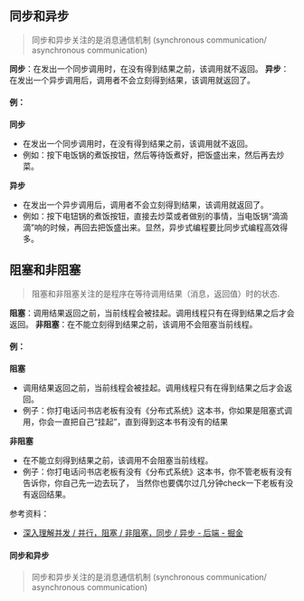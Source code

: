 ## 同步和异步
> 同步和异步关注的是消息通信机制 (synchronous communication/ asynchronous communication)

**同步**：在发出一个同步调用时，在没有得到结果之前，该调用就不返回。
**异步**：在发出一个异步调用后，调用者不会立刻得到结果，该调用就返回了。
#### 例：
**同步**

- 在发出一个同步调用时，在没有得到结果之前，该调用就不返回。
- 例如：按下电饭锅的煮饭按钮，然后等待饭煮好，把饭盛出来，然后再去炒菜。

**异步**

- 在发出一个异步调用后，调用者不会立刻得到结果，该调用就返回了。
- 例如：按下电钮锅的煮饭按钮，直接去炒菜或者做别的事情，当电饭锅“滴滴滴”响的时候，再回去把饭盛出来。显然，异步式编程要比同步式编程高效得多。

## 阻塞和非阻塞
> 阻塞和非阻塞关注的是程序在等待调用结果（消息，返回值）时的状态.

**阻塞**：调用结果返回之前，当前线程会被挂起。调用线程只有在得到结果之后才会返回。
**非阻塞**：在不能立刻得到结果之前，该调用不会阻塞当前线程。 
#### 例：
**阻塞**

- 调用结果返回之前，当前线程会被挂起。调用线程只有在得到结果之后才会返回。
- 例子：你打电话问书店老板有没有《分布式系统》这本书，你如果是阻塞式调用，你会一直把自己“挂起”，直到得到这本书有没有的结果 

**非阻塞**

- 在不能立刻得到结果之前，该调用不会阻塞当前线程。
- 例子：你打电话问书店老板有没有《分布式系统》这本书，你不管老板有没有告诉你，你自己先一边去玩了， 当然你也要偶尔过几分钟check一下老板有没有返回结果。 

参考资料：

- [深入理解并发 / 并行，阻塞 / 非阻塞，同步 / 异步 - 后端 - 掘金](https://juejin.im/entry/58ae4636b123db0052b1caf8)
#### 同步和异步
> 同步和异步关注的是消息通信机制 (synchronous communication/ asynchronous communication)




